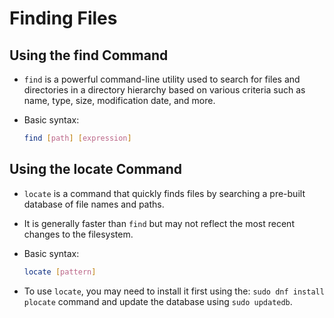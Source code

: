 # Finding Files

## Using the find Command

- `find` is a powerful command-line utility used to search for files and directories in a directory hierarchy based on various criteria such as name, type, size, modification date, and more.
- Basic syntax:

  ```bash
  find [path] [expression]
  ```

## Using the locate Command

- `locate` is a command that quickly finds files by searching a pre-built database of file names and paths.
- It is generally faster than `find` but may not reflect the most recent changes to the filesystem.
- Basic syntax:

  ```bash
  locate [pattern]
  ```

- To use `locate`, you may need to install it first using the: `sudo dnf install plocate` command and update the database using `sudo updatedb`.

